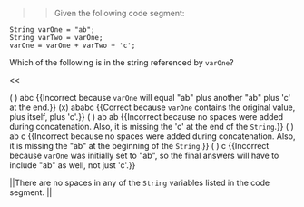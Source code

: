 >>Given the following code segment:
<pre><code>String varOne = "ab";
String varTwo = varOne;
varOne = varOne + varTwo + 'c';
</code></pre>
<p>Which of the following is in the string referenced by <code>varOne</code>?</p><<

( ) abc {{Incorrect because <code>varOne</code> will equal "ab" plus another "ab" plus 'c' at the end.}}
(x) ababc {{Correct because <code>varOne</code> contains the original value, plus itself, plus 'c'.}}
( ) ab ab {{Incorrect because no spaces were added during concatenation. Also, it is missing the 'c' at the end of the <code>String</code>.}}
( ) ab c {{Incorrect because no spaces were added during concatenation. Also, it is missing the "ab" at the beginning of the <code>String</code>.}}
( ) c {{Incorrect because <code>varOne</code> was initially set to "ab", so the final answers will have to include "ab" as well, not just 'c'.}}

||There are no spaces in any of the <code>String</code> variables listed in the code segment. ||
